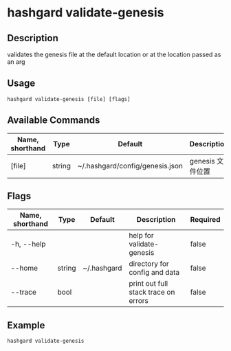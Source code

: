 # hashgard validate-genesis

## Description

validates the genesis file at the default location or at the location passed as an arg

## Usage

```shell
hashgard validate-genesis [file] [flags]
```

## Available Commands

| Name, shorthand|Type  | Default                         | Description        | Required  |
| ---------- | ------ | ------------------------------- | ---------------- | -------- |
| [file]     | string | ~/.hashgard/config/genesis.json | genesis 文件位置 | false  |

## Flags

| Name, shorthand|Type  | Default     | Description                        | Required  |
| ---------- | ------ | ----------- | -------------------------------- | -------- |
| -h, --help |        |             | help for validate-genesis | false  |
| --home     | string | ~/.hashgard | directory for config and data                | false  |
| --trace    | bool   |             | print out full stack trace on errors         | false  |

## Example

```bash
hashgard validate-genesis
```
